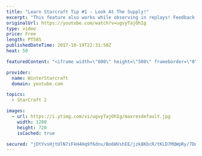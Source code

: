 ```yaml
---
title: "Learn Starcraft Tip #1 - Look At The Supply!"
excerpt: "This feature also works while observing in replays! Feedback and tip suggestions are appreciated :)"
originalUrl: https://youtube.com/watch?v=ugvyTajOhIg
type: video
price: Free
length: PT58S
publishedDateTime: 2017-10-19T22:31:50Z
heat: 50

featuredContent: "<iframe width=\"800\" height=\"500\" frameborder=\"0\" src=\"https://www.youtube.com/embed/ugvyTajOhIg\" allow=\"accelerometer; autoplay; encrypted-media; gyroscope; picture-in-picture\" allowfullscreen></iframe>"

provider:
  name: WinterStarcraft
  domain: youtube.com

topics:
  - StarCraft 2

images:
  - url: https://i.ytimg.com/vi/ugvyTajOhIg/maxresdefault.jpg
    width: 1280
    height: 720
    isCached: true

secured: "jDtYvsHjtUlN7iFkH4Hq9f6dnu/Bo6WVshEE/jzk8KbcR/tKLD7MQWpRy/7DnWvIuVKhhlAfju2ZTG+L1TxgQo0Z/TYAyXy30ytF/sJDvM1rmL9I4hZe01V+jML8WBRQvC2PBP6yvrenYI8d2V+7TjFnd5NGrm7CstOXkTzm9JEeslJVFOCh8qle/qogl+6z0nPqjImDl279XtOfpTvWLADi02OmVA9Xe7hKe5h4mUG4+Zshtzh8AjtvP7S42hEG8cqSZZvBxEDexY8YSyOnT1vViUU/mKIeQ+t/TUl7l7skKpKcaRBVSEmEjU2V1URT+H6WHmskNMNmWNvRa6DDQomEZekCHuBO1NOb+3rVekoBiTlYWoetSVvri4zW06S9YVbMHEU6CWf4KNqiZv3/dXTKqnMa09QWDXn6k7wFSLk=;I7RkMcgJBUaJGDY6D3suNQ=="
---
```


